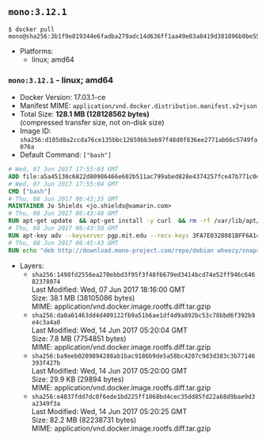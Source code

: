 ## `mono:3.12.1`

```console
$ docker pull mono@sha256:3b1f9e819344e6fadba279adc14d636ff1aa49e03a8419d381896b0be55c002f
```

-	Platforms:
	-	linux; amd64

### `mono:3.12.1` - linux; amd64

-	Docker Version: 17.03.1-ce
-	Manifest MIME: `application/vnd.docker.distribution.manifest.v2+json`
-	Total Size: **128.1 MB (128128562 bytes)**  
	(compressed transfer size, not on-disk size)
-	Image ID: `sha256:d105d8a2ccda76ce135bbc12659bb3eb97f48d0f836ee2771ab66c5749fa076a`
-	Default Command: `["bash"]`

```dockerfile
# Wed, 07 Jun 2017 17:55:03 GMT
ADD file:a5a45130c6822d80986466e602b511ac799abed828e4374257fce47b771c0ce6 in / 
# Wed, 07 Jun 2017 17:55:04 GMT
CMD ["bash"]
# Thu, 08 Jun 2017 06:43:35 GMT
MAINTAINER Jo Shields <jo.shields@xamarin.com>
# Thu, 08 Jun 2017 06:43:48 GMT
RUN apt-get update 	&& apt-get install -y curl 	&& rm -rf /var/lib/apt/lists/*
# Thu, 08 Jun 2017 06:43:50 GMT
RUN apt-key adv --keyserver pgp.mit.edu --recv-keys 3FA7E0328081BFF6A14DA29AA6A19B38D3D831EF
# Thu, 08 Jun 2017 06:45:43 GMT
RUN echo "deb http://download.mono-project.com/repo/debian wheezy/snapshots/3.12.0 main" > /etc/apt/sources.list.d/mono-xamarin.list         && echo "deb http://download.mono-project.com/repo/debian 312-security main" >> /etc/apt/sources.list.d/mono-xamarin.list 	&& apt-get update 	&& apt-get install -y mono-devel ca-certificates-mono fsharp mono-vbnc nuget 	&& rm -rf /var/lib/apt/lists/*
```

-	Layers:
	-	`sha256:1498fd2556ea270ebbd3f95f3f48f6679ed3414bcd74e52ff946c64682378074`  
		Last Modified: Wed, 07 Jun 2017 18:16:00 GMT  
		Size: 38.1 MB (38105086 bytes)  
		MIME: application/vnd.docker.image.rootfs.diff.tar.gzip
	-	`sha256:da0a01463dd4d409122fb9a51b6ae1df4d9a892bc53c78bbd6f392b9e4c3a4a0`  
		Last Modified: Wed, 14 Jun 2017 05:20:04 GMT  
		Size: 7.8 MB (7754851 bytes)  
		MIME: application/vnd.docker.image.rootfs.diff.tar.gzip
	-	`sha256:ba9eeb0209894288ab1bac9186b9de5a58bc4207c9d3d383c3b77146393f427b`  
		Last Modified: Wed, 14 Jun 2017 05:20:00 GMT  
		Size: 29.9 KB (29894 bytes)  
		MIME: application/vnd.docker.image.rootfs.diff.tar.gzip
	-	`sha256:e4037fdd7dc0f6ede1bd225ff1068bd4cec35dd85fd22a68d9bae9d3a2349f3a`  
		Last Modified: Wed, 14 Jun 2017 05:20:25 GMT  
		Size: 82.2 MB (82238731 bytes)  
		MIME: application/vnd.docker.image.rootfs.diff.tar.gzip
